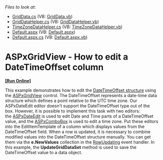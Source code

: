 <!-- default file list -->
*Files to look at*:

* [GridData.cs](./CS/App_Code/GridData.cs) (VB: [GridData.vb](./VB/App_Code/GridData.vb))
* [GridDataHelper.cs](./CS/App_Code/GridDataHelper.cs) (VB: [GridDataHelper.vb](./VB/App_Code/GridDataHelper.vb))
* [TimeZoneDataHelper.cs](./CS/App_Code/TimeZoneDataHelper.cs) (VB: [TimeZoneDataHelper.vb](./VB/App_Code/TimeZoneDataHelper.vb))
* [Default.aspx](./CS/Default.aspx) (VB: [Default.aspx](./VB/Default.aspx))
* [Default.aspx.cs](./CS/Default.aspx.cs) (VB: [Default.aspx.vb](./VB/Default.aspx.vb))
<!-- default file list end -->
# ASPxGridView - How to edit a DateTimeOffset column
<!-- run online -->
**[[Run Online]](https://codecentral.devexpress.com/t584661/)**
<!-- run online end -->


<p>This example demonstrates how to edit the <a href="https://msdn.microsoft.com/en-us/library/system.datetimeoffset(v=vs.110).aspx">DateTimeOffset structure</a> using the <a href="https://documentation.devexpress.com/AspNet/DevExpress.Web.ASPxGridView.class">ASPxGridView</a> control. The DateTimeOffset represents a date-time data structure which defines a point relative to the UTC time zone. Our ASPxDateEdit editor doesn't support the DateTimeOffset type out of the box. However, it is possible to implement this task with two editors: the <a href="https://documentation.devexpress.com/AspNet/11628/ASP-NET-WebForms-Controls/Data-Editors/Editor-Types/ASPxDateEdit/Overview/ASPxDateEdit-Overview">ASPxDateEdit</a> is used to edit Date and Time parts of a DateTimeOffset value, and the <a href="https://documentation.devexpress.com/AspNet/11418/ASP-NET-WebForms-Controls/Data-Editors/Editor-Types/ASPxComboBox/Overview/ASPxComboBox-Overview">ASPxComboBox</a> is used to edit a time zone. Put these editors into the EditItemTemplate of a column which displays values from the DateTimeOffset field. When a row is updated, it is necessary to combine modified values into the DateTimeOffset structure manually. You can get them via the <strong>e.NewValues</strong> collection in the <a href="https://documentation.devexpress.com/AspNet/DevExpress.Web.ASPxGridView.RowUpdating.event">RowUpdating</a> event handler. In this example, the <strong>UpdateGridDataSet</strong> method is used to save the DateTimeOffset value to a data object.</p>

<br/>


